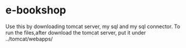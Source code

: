 # e-bookshop
Use this by downloading tomcat server, my sql and my sql connector. To run the files,after download the tomcat server, put it under ../tomcat/webapps/ 
